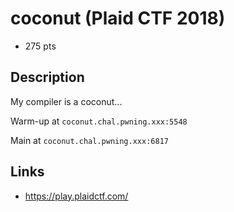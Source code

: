 # coconut (Plaid CTF 2018)

* 275 pts

## Description

>>>
My compiler is a coconut...

Warm-up at `coconut.chal.pwning.xxx:5548`

Main at `coconut.chal.pwning.xxx:6817`
>>>


## Links
* https://play.plaidctf.com/
